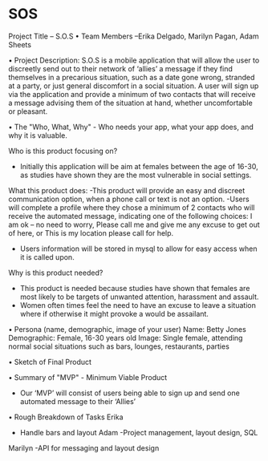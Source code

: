 # SOS
 Project Title – S.O.S
•	Team Members 
–Erika Delgado, Marilyn Pagan, Adam Sheets

•	Project Description:
S.O.S is a mobile application that will allow the user to discreetly send out to their network of ‘allies’ a message if they find themselves in a precarious situation, such as a date gone wrong, stranded at a party, or just general discomfort in a social situation. A user will sign up via the application and provide a minimum of two contacts that will receive a message advising them of the situation at hand, whether uncomfortable or pleasant. 

•	The "Who, What, Why" - Who needs your app, what your app does, and why it is valuable.

Who is this product focusing on?
- Initially this application will be aim at females between the age of 16-30, as studies have shown they are the most vulnerable in social settings.

What this product does:
-This product will provide an easy and discreet communication option, when a phone call or text is not an option. 
-Users will complete a profile where they chose a minimum of 2 contacts who will receive the automated message, indicating one of the following choices: I am ok – no need to worry, Please call me and give me any excuse to get out of here, or This is my location please call for help. 
- Users information will be stored in mysql to allow for easy access when it is called upon. 

Why is this product needed?
-	This product is needed because studies have shown that females are most likely to be targets of unwanted attention, harassment and assault. 
-	Women often times feel the need to have an excuse to leave a situation where if otherwise it might provoke a would be assailant. 

•	Persona (name, demographic, image of your user)
Name: Betty Jones
Demographic: Female, 16-30 years old
Image: Single female, attending normal social situations such as bars, lounges, restaurants, parties

•	Sketch of Final Product

•	Summary of "MVP" - Minimum Viable Product
-	Our ‘MVP’ will consist of users being able to sign up and send one automated message to their ‘Allies’

•	Rough Breakdown of Tasks
Erika
-	Handle bars and layout
Adam
-Project management, layout design, SQL

Marilyn
-API for messaging and layout design 

